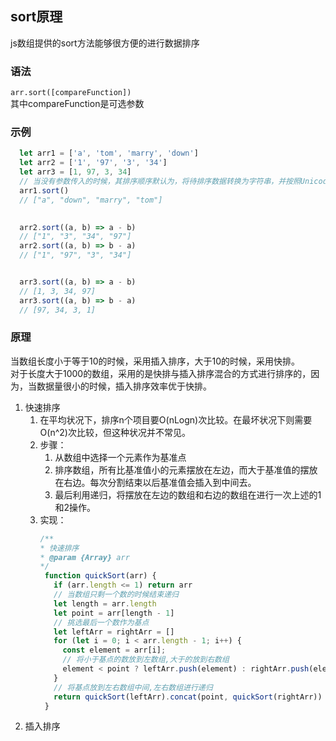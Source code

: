 ## sort原理
   js数组提供的sort方法能够很方便的进行数据排序
### 语法
`arr.sort([compareFunction])`  
其中compareFunction是可选参数

### 示例
```javascript
  let arr1 = ['a', 'tom', 'marry', 'down']
  let arr2 = ['1', '97', '3', '34']
  let arr3 = [1, 97, 3, 34]
  // 当没有参数传入的时候，其排序顺序默认为，将待排序数据转换为字符串，并按照Unicode序列排序；
  arr1.sort() 
  // ["a", "down", "marry", "tom"]

  
  arr2.sort((a, b) => a - b)
  // ["1", "3", "34", "97"]
  arr2.sort((a, b) => b - a)
  // ["1", "97", "3", "34"]


  arr3.sort((a, b) => a - b)
  // [1, 3, 34, 97]
  arr3.sort((a, b) => b - a)
  // [97, 34, 3, 1]
```

### 原理
当数组长度小于等于10的时候，采用插入排序，大于10的时候，采用快排。  
对于长度大于1000的数组，采用的是快排与插入排序混合的方式进行排序的，因为，当数据量很小的时候，插入排序效率优于快排。  
1. 快速排序
   1. 在平均状况下，排序n个项目要O(nLogn)次比较。在最坏状况下则需要O(n^2)次比较，但这种状况并不常见。
   2. 步骤：
      1. 从数组中选择一个元素作为基准点
      2. 排序数组，所有比基准值小的元素摆放在左边，而大于基准值的摆放在右边。每次分割结束以后基准值会插入到中间去。
      3. 最后利用递归，将摆放在左边的数组和右边的数组在进行一次上述的1和2操作。
   3. 实现：
      ```javascript
      /**
      * 快速排序
      * @param {Array} arr 
      */
       function quickSort(arr) {
         if (arr.length <= 1) return arr
         // 当数组只剩一个数的时候结束递归
         let length = arr.length
         let point = arr[length - 1]
         // 挑选最后一个数作为基点
         let leftArr = rightArr = []
         for (let i = 0; i < arr.length - 1; i++) {
           const element = arr[i];
           // 将小于基点的数放到左数组,大于的放到右数组
           element < point ? leftArr.push(element) : rightArr.push(element)
         }
         // 将基点放到左右数组中间,左右数组进行递归
         return quickSort(leftArr).concat(point, quickSort(rightArr))
       }
      ```
2. 插入排序